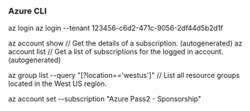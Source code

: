### Azure CLI

az login
az login --tenant 123456-c6d2-471c-9056-2df44d5b2d1f

az account show // Get the details of a subscription. (autogenerated)
az account list // Get a list of subscriptions for the logged in account. (autogenerated)

az group list --query "[?location=='westus']" // List all resource groups located in the West US region.

az account set --subscription "Azure Pass2 - Sponsorship"